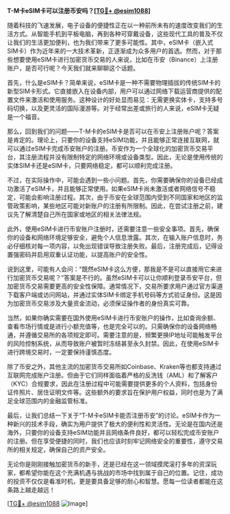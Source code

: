 **T-M卡eSIM卡可以注册币安吗？[[TG💪+ @esim1088](https://t.me/s/esim1088)]**

随着科技的飞速发展，电子设备的便捷性正在以一种前所未有的速度改变我们的生活方式。从智能手机到平板电脑，再到各种可穿戴设备，这些现代工具的普及不仅让我们的生活更加便利，也为我们带来了更多可能性。其中，eSIM卡（嵌入式SIM卡）作为近年来的一大技术革新，正逐渐成为众多用户的首选。然而，对于那些想要使用eSIM卡进行加密货币交易的人来说，比如在币安（Binance）上注册账户，是否可行呢？今天我们就来聊聊这个话题。

首先，什么是eSIM卡？简单来说，eSIM卡是一种不需要物理插拔的传统SIM卡的新型SIM卡形式。它直接嵌入在设备内部，用户可以通过网络下载运营商提供的配置文件来激活和使用服务。这种设计的好处显而易见：无需更换实体卡，支持多号码切换，以及更灵活的国际漫游等。对于经常出差或旅行的人来说，eSIM卡无疑是一个福音。

那么，回到我们的问题——T-M卡的eSIM卡是否可以在币安上注册账户呢？答案是肯定的。理论上，只要你的设备支持eSIM功能，并且能够正常连接互联网，就可以通过eSIM卡完成币安账户的注册。币安作为一个全球化的加密货币交易平台，其注册流程并没有限制特定的网络环境或设备类型。因此，无论是使用传统的实体SIM卡还是eSIM卡，只要网络稳定，都可以顺利完成注册。

不过，在实际操作中，可能会遇到一些小问题。首先，你需要确保你的设备已经成功激活了eSIM卡，并且能够正常使用。如果eSIM卡尚未激活或者网络信号不稳定，可能会影响注册过程。其次，由于币安在全球范围内受到不同国家和地区的监管政策影响，某些地区可能对新账户的注册有所限制。因此，在尝试注册之前，建议先了解清楚自己所在国家或地区的相关法律法规。

此外，使用eSIM卡进行币安账户注册时，还需要注意一些安全事项。首先，确保你的设备和网络环境足够安全，避免个人信息泄露。其次，在输入账户信息时，务必仔细核对每一项内容，以免出现错误导致注册失败。最后，注册完成后，记得设置强密码并启用双重认证功能，以提高账户的安全性。

说到这里，可能有人会问：“既然eSIM卡这么方便，那我是不是可以直接用它来进行加密货币交易呢？”答案是不行的。虽然eSIM卡可以让你顺利登录币安平台，但加密货币交易需要更高的安全性保障。通常情况下，交易所要求用户通过官方渠道下载客户端或访问网站，并通过实体SIM卡绑定手机号码等方式验证身份。这是因为加密货币交易涉及大量资金流动，必须保证操作者的身份真实可靠。

当然，如果你确实需要在国外使用eSIM卡进行币安账户的操作，比如查询余额、查看市场行情或是进行小额充值等，也是完全可以的。只需确保你的设备网络畅通，并遵循交易所的各项规定即可。需要注意的是，频繁更换IP地址可能触发平台的风险控制系统，从而导致账户被暂时冻结甚至永久封禁。因此，在使用eSIM卡进行跨境交易时，一定要保持谨慎态度。

除了币安之外，其他主流的加密货币交易所如Coinbase、Kraken等也都支持通过互联网完成账户注册。但由于它们同样面临着严格的反洗钱（AML）和了解客户（KYC）合规要求，因此在注册过程中可能需要提供更多的个人资料，包括身份证件照片、居住证明文件等。这些额外的要求旨在保护用户权益，同时也是为了满足全球范围内的金融监管标准。

最后，让我们总结一下关于“T-M卡eSIM卡能否注册币安”的讨论。eSIM卡作为一种新兴的技术手段，确实为用户提供了极大的便利性和灵活性。无论是在国内还是海外，只要你的设备支持eSIM功能并且网络条件良好，都可以轻松完成币安账户的注册。但在享受便捷的同时，我们也应该时刻牢记网络安全的重要性，遵守交易所的相关规定，确保自己的资产安全。

无论你是刚刚接触加密货币的新手，还是已经在这一领域摸爬滚打多年的资深玩家，都希望你能在这个充满机遇与挑战的市场中找到属于自己的位置。记住，成功的投资不仅仅是看准时机，更是要具备足够的耐心和智慧。愿每一位读者都能在这条路上越走越远！

[[TG💪+ @esim1088](https://t.me/s/esim1088) ![Image](https://i.postimg.cc/4NQfJmqS/Snipaste-2025-05-13-00-14-12.png)]